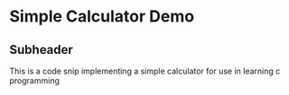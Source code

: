 # Simple Calculator Demo

## Subheader

This is a code snip implementing a simple calculator for use in learning c programming